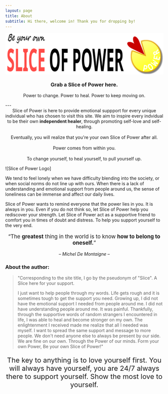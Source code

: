 ```yaml
---
layout: page
title: About
subtitle: Hi there, welcome in! Thank you for dropping by!
---
```


<img src="/assets/img/sliceofpower-banner3.png" alt="Slice of Power Logo" style="display: block; margin: 0 auto;">

<h3 style="text-align:center;"><b>Grab a Slice of Power here.</b></h3>
<p style="text-align:center;">Power to change. Power to heal. Power to keep moving on.</p>
---
<div style="text-align:center">
Slice of Power is here to provide emotional suppport for every unique individual who has chosen to visit this site. We aim to inspire every indvidual to be their own <b>independent healer</b>, through promoting self-love and self-healing.
<br/><br/>
Eventually, you will realize that you're your own Slice of Power after all.
<br/><br/>
Power comes from within you.
<br/><br/>
To change yourself, to heal yourself, to pull yourself up.
</div>

![Slice of Power Logo]

We tend to feel lonely when we have difficulty blending into the society, or when social norms do not line up with ours. When there is a lack of understanding and emotional support from people around us, the sense of loneliness can be immense and affect our daily lives.

Slice of Power wants to remind everyone that the power lies in you. It is always in you. Even if you do not think so, let Slice of Power help you rediscover your strength. Let Slice of Power act as a supportive friend to comfort you in times of doubt and distress. To help you support yourself to the very end.


<p style="text-align:center;font-size:17px;">“The <b>greatest</b> thing in the world is to know <b>how to belong to oneself.</b>”</p>
<p style="text-align:center;font-size:14px;"><i>– Michel De Montaigne –</i></p>

### About the author:
> "Corresponding to the site title, I go by the pseudonym of "Slice". A Slice here for your support.
>
> I just want to help people through my words. Life gets rough and it is sometimes tough to get the support you need. Growing up, I did not have the emotional support I needed from people around me. I did not have understanding people around me. It was painful. Thankfully, through the supportive words of random strangers I encountered in life, I was able to heal and become stronger on my own. The enlightenment I received made me realize that all I needed was myself. I want to spread the same support and message to more people. We don't need anyone else to always be present by our side. We are fine on our own. Through the Power of our minds. Form your own Power, Be your own Slice of Power!"

<p style="text-align:center;font-size:22px;">The key to anything is to love yourself first. You will always have yourself, you are 24/7 always there to support yourself. Show the most love to yourself.</p>
